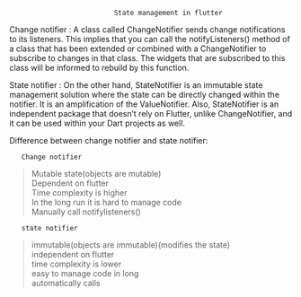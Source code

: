                               State management in flutter

Change notifier : A class called ChangeNotifier sends change notifications to its listeners. This implies that you can call the notifyListeners() method of a class that has been extended or combined with a ChangeNotifier to subscribe to changes in that class. The widgets that are subscribed to this class will be informed to rebuild by this function.

State notifier : On the other hand, StateNotifier is an immutable state management solution where the state can be directly changed within the notifier. It is an amplification of the ValueNotifier. Also, StateNotifier is an independent package that doesn’t rely on Flutter, unlike ChangeNotifier, and it can be used within your Dart projects as well.

Difference between change notifier and state notifier:

       Change notifier

>Mutable state(objects are mutable)  
>Dependent on flutter   
>Time complexity is higher   
>In the long run it is hard to manage code  
>Manually call notifylisteners()

       state notifier

>immutable(objects are immutable)(modifies the state)   
>independent on flutter   
>time complexity is lower  
>easy to manage code in long   
>automatically calls  
